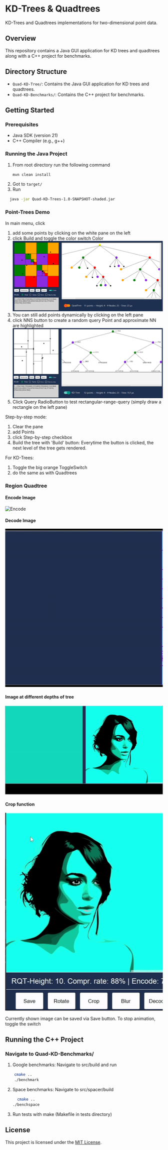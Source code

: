 # KD-Trees & Quadtrees

KD-Trees and Quadtrees implementations for two-dimensional point data.

## Overview

This repository contains a Java GUI application for KD trees and quadtrees along with a C++ project for benchmarks.

## Directory Structure

- `Quad-KD-Tree/`: Contains the Java GUI application for KD trees and quadtrees.
- `Quad-KD-Benchmarks/`: Contains the C++ project for benchmarks.

## Getting Started

### Prerequisites

- Java SDK (version 21)
- C++ Compiler (e.g., g++)

### Running the Java Project

1. From root directory run the following command
    ```bash
    mvn clean install
    ```
2. Got to `target/`
3. Run

  ```bash
    java -jar Quad-KD-Trees-1.0-SNAPSHOT-shaded.jar
   ```

### Point-Trees Demo

In main menu, click

1. add some points by clicking on the white pane on the left
2. click Build and toggle the color switch Color
   ![Screenshot 1](readme/img.png)
3. You can still add points dynamically by clicking on the left pane
4. click NNS button to create a random query Point and approximate NN are highlighted
   ![Screenshot 2](readme/img_1.png)
5. Click Query RadioButton to test rectangular-range-query (simply draw a rectangle on the left pane)

Step-by-step mode:

1. Clear the pane
2. add Points
3. click Step-by-step checkbox
4. Build the tree with 'Build' button: Everytime the button is clicked, the next
   level of the tree gets rendered.

For KD-Trees:

1. Toggle the big orange ToggleSwitch
2. do the same as with Quadtrees

### Region Quadtree

#### Encode Image

![Encode](readme/encodegif.gif)

#### Decode Image

![Decode](readme/decode.gif)

#### Image at different depths of tree

![ShowDepth](readme/blur.gif)

#### Crop function

![crop](readme/crop.gif)

Currently shown image can be saved via Save button. To stop animation, toggle the switch

## Running the C++ Project

### Navigate to Quad-KD-Benchmarks/

1. Google benchmarks: Navigate to src/build and run

```bash
    cmake ..
    ./benchmark
 ```

2. Space benchmarks: Navigate to src/spacer/build

    ```bash
      cmake ..
    ./benchspace
    ```
3. Run tests with make (Makefile in tests directory)

## License

This project is licensed under the [MIT License](LICENSE).
